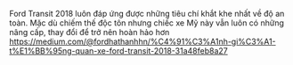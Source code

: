 Ford Transit 2018 luôn đáp ứng được những tiêu chí khắt khe nhất về độ an toàn. Mặc dù chiếm thế độc tôn nhưng chiếc xe Mỹ này vẫn luôn có những nâng cấp, thay đổi để trở nên hoàn hảo hơn
https://medium.com/@fordhathanhhn/%C4%91%C3%A1nh-gi%C3%A1-t%E1%BB%95ng-quan-xe-ford-transit-2018-31a48feb8a27
